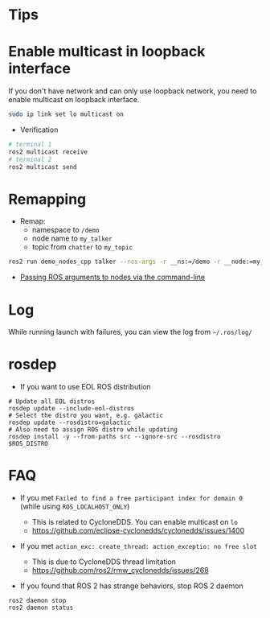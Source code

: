 # Tips

# Enable multicast in loopback interface

If you don't have network and can only use loopback network, you need to enable multicast on loopback interface.

```bash
sudo ip link set lo multicast on
```

* Verification

```bash
# terminal 1
ros2 multicast receive
# terminal 2
ros2 multicast send
```

# Remapping

* Remap:
  - namespace to `/demo`
  - node name to `my_talker`
  - topic from `chatter` to `my_topic`

```bash
ros2 run demo_nodes_cpp talker --ros-args -r __ns:=/demo -r __node:=my_talker -r chatter:=my_topic
```

* [Passing ROS arguments to nodes via the command-line](https://docs.ros.org/en/foxy/How-To-Guides/Node-arguments.html)

# Log

While running launch with failures, you can view the log from `~/.ros/log/`

# rosdep

* If you want to use EOL ROS distribution

```shell
# Update all EOL distros
rosdep update --include-eol-distros
# Select the distro you want, e.g. galactic
rosdep update --rosdistro=galactic
# Also need to assign ROS distro while updating
rosdep install -y --from-paths src --ignore-src --rosdistro $ROS_DISTRO
```

# FAQ

* If you met `Failed to find a free participant index for domain 0` (while using `ROS_LOCALHOST_ONLY`)
   - This is related to CycloneDDS. You can enable multicast on `lo`
   - https://github.com/eclipse-cyclonedds/cyclonedds/issues/1400

* If you met `action_exc: create_thread: action_exceptio: no free slot`
   - This is due to CycloneDDS thread limitation
   - https://github.com/ros2/rmw_cyclonedds/issues/268

* If you found that ROS 2 has strange behaviors, stop ROS 2 daemon

```shell
ros2 daemon stop
ros2 daemon status
```
